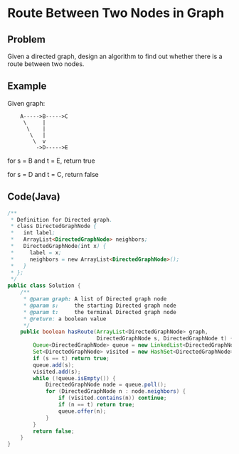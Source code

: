 # Route Between Two Nodes in Graph

## Problem

Given a directed graph, design an algorithm to find out whether there is a route between two nodes.

## Example

Given graph:

```
    A----->B----->C
     \     |
      \    |
       \   |
        \  v
         ->D----->E
```

for s = B and t = E, return true

for s = D and t = C, return false

## Code(Java)

```java
/**
 * Definition for Directed graph.
 * class DirectedGraphNode {
 *   int label;
 *   ArrayList<DirectedGraphNode> neighbors;
 *   DirectedGraphNode(int x) {
 *     label = x;
 *     neighbors = new ArrayList<DirectedGraphNode>();
 *   }
 * };
 */
public class Solution {
    /**
     * @param graph: A list of Directed graph node
     * @param s:     the starting Directed graph node
     * @param t:     the terminal Directed graph node
     * @return: a boolean value
     */
    public boolean hasRoute(ArrayList<DirectedGraphNode> graph,
                            DirectedGraphNode s, DirectedGraphNode t) {
        Queue<DirectedGraphNode> queue = new LinkedList<DirectedGraphNode>();
        Set<DirectedGraphNode> visited = new HashSet<DirectedGraphNode>();
        if (s == t) return true;
        queue.add(s);
        visited.add(s);
        while (!queue.isEmpty()) {
            DirectedGraphNode node = queue.poll();
            for (DirectedGraphNode n : node.neighbors) {
                if (visited.contains(n)) continue;
                if (n == t) return true;
                queue.offer(n);
            }
        }
        return false;
    }
}
```

